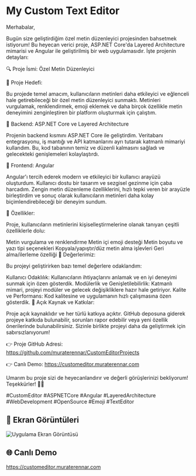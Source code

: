 
# My Custom Text Editor

Merhabalar,

Bugün size geliştirdiğim özel metin düzenleyici projesinden bahsetmek istiyorum! Bu heyecan verici proje, ASP.NET Core'da Layered Architecture mimarisi ve Angular ile geliştirilmiş bir web uygulamasıdır. İşte projenin detayları:

🔍 Proje İsmi: Özel Metin Düzenleyici


🚀 Proje Hedefi:

Bu projede temel amacım, kullanıcıların metinleri daha etkileyici ve eğlenceli hale getirebileceği bir özel metin düzenleyici sunmaktı. Metinleri vurgulamak, renklendirmek, emoji eklemek ve daha birçok özellikle metin deneyimini zenginleştiren bir platform oluşturmak için çalıştım.

💼 Backend: ASP.NET Core ve Layered Architecture

Projenin backend kısmını ASP.NET Core ile geliştirdim. Veritabanı entegrasyonu, iş mantığı ve API katmanlarını ayrı tutarak katmanlı mimariyi kullandım. Bu, kod tabanının temiz ve düzenli kalmasını sağladı ve gelecekteki genişlemeleri kolaylaştırdı.

🎨 Frontend: Angular

Angular'ı tercih ederek modern ve etkileyici bir kullanıcı arayüzü oluşturdum. Kullanıcı dostu bir tasarım ve sezgisel gezinme için çaba harcadım. Zengin metin düzenleme özelliklerini, hızlı tepki veren bir arayüzle birleştirdim ve sonuç olarak kullanıcıların metinleri daha kolay biçimlendirebileceği bir deneyim sundum.

📝 Özellikler:

Proje, kullanıcıların metinlerini kişiselleştirmelerine olanak tanıyan çeşitli özelliklerle dolu:

Metin vurgulama ve renklendirme
Metin içi emoji desteği
Metin boyutu ve yazı tipi seçenekleri
Kopyala/yapıştır/düz metin alma işlevleri
Geri alma/ilerleme özelliği
🌟 Değerlerimiz:

Bu projeyi geliştirirken bazı temel değerlere odaklandım:

Kullanıcı Odaklılık: Kullanıcıların ihtiyaçlarını anlamak ve en iyi deneyimi sunmak için özen gösterdik.
Modülerlik ve Genişletilebilirlik: Katmanlı mimari, projeyi modüler ve gelecek değişikliklere hazır hale getiriyor.
Kalite ve Performans: Kod kalitesine ve uygulamanın hızlı çalışmasına özen gösterdik.
💪 Açık Kaynak ve Katkılar:

Proje açık kaynaklıdır ve her türlü katkıya açıktır. GitHub deposuna giderek projeye katkıda bulunabilir, sorunları rapor edebilir veya yeni özellik önerilerinde bulunabilirsiniz. Sizinle birlikte projeyi daha da geliştirmek için sabırsızlanıyorum!

👉 Proje GitHub Adresi: https://github.com/muraterennar/CustomEditorProjects

👉 Canlı Demo: https://customeditor.muraterennar.com

Umarım bu proje sizi de heyecanlandırır ve değerli görüşlerinizi bekliyorum! Teşekkürler! 🙏😊

#CustomEditor #ASPNETCore #Angular #LayeredArchitecture #WebDevelopment #OpenSource #Emoji #TextEditor


## 🌄 Ekran Görüntüleri

![Uygulama Ekran Görüntüsü]([https://firebasestorage.googleapis.com/v0/b/file-upload-firebase-d3899.appspot.com/o/portFolioAPIPictures%2F1691057540361__EkranResmi2023080310.52.31.png?alt=media&token=2da15a00-cadb-4512-98c3-06b8a30c85af](https://firebasestorage.googleapis.com/v0/b/file-upload-firebase-d3899.appspot.com/o/portFolioAPIPictures%2F1691057665713__EkranResmi2023080313.10.25.png?alt=media&token=031773aa-950f-4d29-a7d6-e2ba9051566a)https://firebasestorage.googleapis.com/v0/b/file-upload-firebase-d3899.appspot.com/o/portFolioAPIPictures%2F1691057665713__EkranResmi2023080313.10.25.png?alt=media&token=031773aa-950f-4d29-a7d6-e2ba9051566a)

  
## 🌐 Canlı Demo
https://customeditor.muraterennar.com

  
